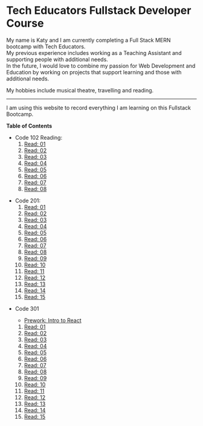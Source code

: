 # Tech Educators Fullstack Developer Course

My name is Katy and I am currently completing a Full Stack MERN bootcamp with Tech Educators.  
My previous experience includes working as a Teaching Assistant and supporting people with additional needs.  
In the future, I would love to combine my passion for Web Development and Education by working on projects that support learning and those with additional needs. 

My hobbies include musical theatre, travelling and reading.

***

I am using this website to record everything I am learning on this Fullstack Bootcamp. 

**Table of Contents**
- Code 102 Reading:  
  1. [Read: 01](./102/01.md)
  2. [Read: 02](./102/02.md)
  3. [Read: 03](./102/03.md)
  4. [Read: 04](./102/04.md)
  5. [Read: 05](./102/05.md)
  6. [Read: 06](./102/06.md)
  7. [Read: 07](./102/07.md)
  8. [Read: 08](./102/08.md) 


+ Code 201:
  1. [Read: 01](./201/01.md)
  2. [Read: 02](./201/02.md)
  3. [Read: 03](./201/03.md)
  4. [Read: 04](./201/04.md)
  5. [Read: 05](./201/05.md)
  6. [Read: 06](./201/06.md)
  7. [Read: 07](./201/07.md)
  8. [Read: 08](./201/08.md)
  9. [Read: 09](./201/09.md)
  10. [Read: 10](./201/10.md)
  11. [Read: 11](./201/11.md)
  12. [Read: 12](./201/12.md)
  13. [Read: 13](./201/13.md)
  14. [Read: 14](./201/14.md)
  15. [Read: 15](./201/15.md)

- Code 301
    - [Prework: Intro to React](./301/Prep-notes/dive-into-react.md)
    
  1. [Read: 01](./301/01.md)
  2. [Read: 02](./301/02.md)
  3. [Read: 03](./301/03.md) 
  4. [Read: 04](./301/04.md)
  5. [Read: 05](./301/05.md)
  6. [Read: 06](./301/06.md)
  7. [Read: 07](./301/07.md)
  8. [Read: 08](./301/08.md)
  9. [Read: 09](./301/09.md)
  10. [Read: 10](./301/10.md)
  11. [Read: 11](./301/11.md)
  12. [Read: 12](./301/12.md)
  13. [Read: 13](./301/13.md)
  14. [Read: 14](./301/14.md)
  15. [Read: 15](./301/15.md)